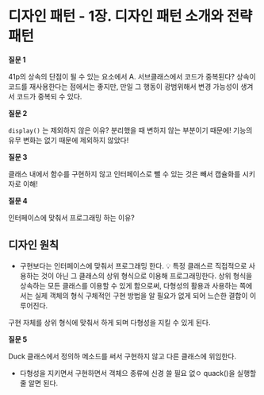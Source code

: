 # 디자인 패턴 - 1장. 디자인 패턴 소개와 전략 패턴

**질문 1**


41p의 상속의 단점이 될 수 있는 요소에서 A. 서브클래스에서 코드가 중복된다?
상속이 코드를 재사용한다는 점에서는 좋지만, 만일 그 행동이 광범위해서 변경 가능성이 생겨서 코드가 중복되 수 있다.

**질문 2**

`display()` 는 제외하지 않은 이유? 분리했을 때 변하지 않는 부분이기 때문에! 
기능의 유무 변화는 없기 때문에 제외하지 않았다!

**질문 3**

클래스 내에서 함수를 구현하지 않고 인터페이스로 뺄 수 있는 것은 빼서 캡슐화를 시키자로 이해! 

**질문 4**

인터페이스에 맞춰서 프로그래밍 하는 이유?
## 디자인 원칙
- 구현보다는 인터페이스에 맞춰서 프로그래밍 한다.
💡 특정 클래스르 직접적으로 사용하는 것이 아닌 그 클래스의 상위 형식으로 이용해 프로그래밍한다.
상위 형식을 상속하는 모든 클래스를 이용할 수 있게 함으로써, 다형성의 활용과 사용하는 쪽에서는 실제 객체의 형식 구체적인 구현 방법을 알 필요가 없게 되어 느슨한 결합이 이루어진다.

구현 자체를 상위 형식에 맞춰서 하게 되며 다형성을 지킬 수 있게 된다.

**질문 5**

Duck 클래스에서 정의하 메소드를 써서 구현하지 않고 다른 클래스에 위임한다.
- 다형성을 지키면서 구현하면서 객체으 종류에 신경 쓸 필요 없ㅇ quack()을 실행할 줄 알면 된다.
